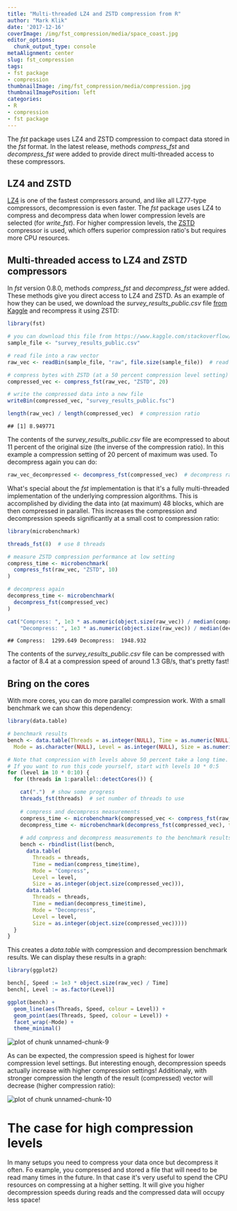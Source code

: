 ```yaml
---
title: "Multi-threaded LZ4 and ZSTD compression from R"
author: "Mark Klik"
date: '2017-12-16'
coverImage: /img/fst_compression/media/space_coast.jpg
editor_options:
  chunk_output_type: console
metaAlignment: center
slug: fst_compression
tags:
- fst package
- compression
thumbnailImage: /img/fst_compression/media/compression.jpg
thumbnailImagePosition: left
categories:
- R
- compression
- fst package
---
```


The _fst_ package uses LZ4 and ZSTD compression to compact data stored in the _fst_ format. In the latest release, methods _compress\_fst_ and _decompress\_fst_ were added to provide direct multi-threaded access to these compressors.

<!--more-->

## LZ4 and ZSTD

[LZ4](http://lz4.github.io/lz4/) is one of the fastest compressors around, and like all LZ77-type compressors, decompression is even faster. The _fst_ package uses LZ4 to compress and decompress data when lower compression levels are selected (for _write\_fst_). For higher compression levels, the [ZSTD](https://github.com/facebook/zstd) compressor is used, which offers superior compression ratio's but requires more CPU resources.

## Multi-threaded access to LZ4 and ZSTD compressors

In _fst_ version 0.8.0, methods _compress\_fst_ and _decompress\_fst_ were added. These methods give you direct access to LZ4 and ZSTD. As an example of how they can be used, we download the _survey\_results\_public.csv_ file [from Kaggle](https://www.kaggle.com/stackoverflow/so-survey-2017) and recompress it using ZSTD:




```r
library(fst)

# you can download this file from https://www.kaggle.com/stackoverflow/so-survey-2017
sample_file <- "survey_results_public.csv"

# read file into a raw vector
raw_vec <- readBin(sample_file, "raw", file.size(sample_file))  # read byte contents 

# compress bytes with ZSTD (at a 50 percent compression level setting)
compressed_vec <- compress_fst(raw_vec, "ZSTD", 20)

# write the compressed data into a new file
writeBin(compressed_vec, "survey_results_public.fsc")

length(raw_vec) / length(compressed_vec)  # compression ratio
```

```
## [1] 8.949771
```

The contents of the _survey\_results\_public.csv_ file are ecompressed to about 11 percent of the original size (the inverse of the compression ratio). In this example a compression setting of 20 percent of maximum was used. To decompress again you can do:


```r
raw_vec_decompressed <- decompress_fst(compressed_vec)  # decompress raw vector
```

What's special about the _fst_ implementation is that it's a fully multi-threaded implementation of the underlying compression algorithms. This is accomplished by dividing the data into (at maximum) 48 blocks, which are then compressed in parallel. This increases the compression and decompression speeds significantly at a small cost to compression ratio:


```r
library(microbenchmark)

threads_fst(8)  # use 8 threads

# measure ZSTD compression performance at low setting
compress_time <- microbenchmark(
  compress_fst(raw_vec, "ZSTD", 10)
)

# decompress again
decompress_time <- microbenchmark(
  decompress_fst(compressed_vec)
)

cat("Compress: ", 1e3 * as.numeric(object.size(raw_vec)) / median(compress_time$time),
    "Decompress: ", 1e3 * as.numeric(object.size(raw_vec)) / median(decompress_time$time))
```


```
## Compress:  1299.649 Decompress:  1948.932
```

The contents of the _survey\_results\_public.csv_ file can be compressed with a factor of 8.4 at a compression speed of around 1.3 GB/s, that's pretty fast!

## Bring on the cores

With more cores, you can do more parallel compression work. With a small benchmark we can show this dependency:


```r
library(data.table)

# benchmark results
bench <- data.table(Threads = as.integer(NULL), Time = as.numeric(NULL),
  Mode = as.character(NULL), Level = as.integer(NULL), Size = as.numeric(NULL))

# Note that compression with levels above 50 percent take a long time.
# If you want to run this code yourself, start with levels 10 * 0:5
for (level in 10 * 0:10) {
  for (threads in 1:parallel::detectCores()) {

    cat(".")  # show some progress
    threads_fst(threads)  # set number of threads to use
    
    # compress and decompress measurements
    compress_time <- microbenchmark(compressed_vec <- compress_fst(raw_vec, "ZSTD", level), times = 25)
    decompress_time <- microbenchmark(decompress_fst(compressed_vec), times = 25)
    
    # add compress and decompress measurements to the benchmark results
    bench <- rbindlist(list(bench, 
      data.table(
        Threads = threads,
        Time = median(compress_time$time),
        Mode = "Compress",
        Level = level,
        Size = as.integer(object.size(compressed_vec))),
      data.table(
        Threads = threads,
        Time = median(decompress_time$time),
        Mode = "Decompress",
        Level = level,
        Size = as.integer(object.size(compressed_vec)))))
  }
}
```

This creates a _data.table_ with compression and decompression benchmark results. We can display these results in a graph:


```r
library(ggplot2)

bench[, Speed := 1e3 * object.size(raw_vec) / Time]
bench[, Level := as.factor(Level)]

ggplot(bench) +
  geom_line(aes(Threads, Speed, colour = Level)) +
  geom_point(aes(Threads, Speed, colour = Level)) +
  facet_wrap(~Mode) +
  theme_minimal()
```

![plot of chunk unnamed-chunk-9](/img/fst_compression/img/fig-unnamed-chunk-9-1.png)

As can be expected, the compression speed is highest for lower compression level settings. But interesting enough, decompression speeds actually increase with higher compression settings! Additionaly, with stronger compression the length of the result (compressed) vector will decrease (higher compression ratio):

![plot of chunk unnamed-chunk-10](/img/fst_compression/img/fig-unnamed-chunk-10-1.png)

# The case for high compression levels

In many setups you need to compress your data once but decompress it often. Fo example, you compressed and stored a file that will need to be read many times in the future. In that case it's very useful to spend the CPU resources on compressing at a higher setting. It will give you higher decompression speeds during reads and the compressed data will occupy less space!

